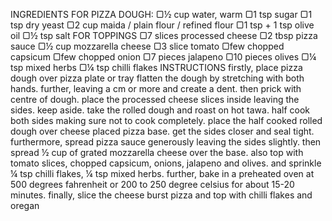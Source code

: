 INGREDIENTS
FOR PIZZA DOUGH:
▢½ cup water, warm
▢1 tsp sugar
▢1 tsp dry yeast
▢2 cup maida / plain flour / refined flour
▢1 tsp + 1 tsp olive oil
▢½ tsp salt
FOR TOPPINGS
▢7 slices processed cheese
▢2 tbsp pizza sauce
▢½ cup mozzarella cheese
▢3 slice tomato
▢few chopped capsicum
▢few chopped onion
▢7 pieces jalapeno
▢10 pieces olives
▢¼ tsp mixed herbs
▢¼ tsp chilli flakes
INSTRUCTIONS
firstly, place pizza dough over pizza plate or tray
flatten the dough by stretching with both hands.
further, leaving a cm or more and create a dent.
then prick with centre of dough.
place the processed cheese slices inside leaving the sides. keep aside.
take the rolled dough and roast on hot tawa.
half cook both sides making sure not to cook completely.
place the half cooked rolled dough over cheese placed pizza base.
get the sides closer and seal tight.
furthermore, spread pizza sauce generously leaving the sides slightly.
then spread ½ cup of grated mozzarella cheese over the base.
also top with tomato slices, chopped capsicum, onions, jalapeno and olives.
and sprinkle ¼ tsp chilli flakes, ¼ tsp mixed herbs.
further, bake in a preheated oven at 500 degrees fahrenheit or 200 to 250 degree celsius for about 15-20 minutes.
finally, slice the cheese burst pizza and top with chilli flakes and oregan